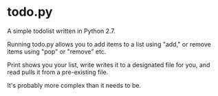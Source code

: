 # todo.py
A simple todolist written in Python 2.7.

Running todo.py allows you to add items to a list using "add," or remove items using "pop" or "remove" etc.

Print shows you your list, write writes it to a designated file for you, and read pulls it from a pre-existing file.

It's probably more complex than it needs to be.
